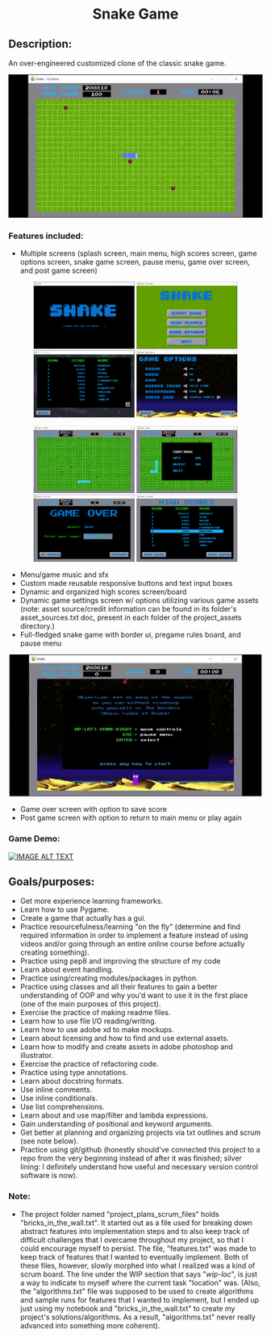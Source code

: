 <h1 align='center'>Snake Game</h1>


<h2>Description:</h2>

An over-engineered customized clone of the classic snake game.

<p align="center">
<img src="screenshots_and_gifs/snake_game_screen_playing_game_demonstration.gif" />
</p>


<h3>Features included:</h3>

- Multiple screens (splash screen, main menu, high scores screen, game options screen, snake game screen, pause menu, 
game over screen, and post game screen)

<p align="center">
  <img src="screenshots_and_gifs/splash_screen.PNG" width="200" />
  <img src="screenshots_and_gifs/main_menu_screen.PNG" width="200" /> 
  <img src="screenshots_and_gifs/high_scores_screen.PNG" width="200" />
  <img src="screenshots_and_gifs/game_options_screen.PNG" width="200" />
</p>

<p align="center">
  <img src="screenshots_and_gifs/snake_game_screen.PNG" width="200" />
  <img src="screenshots_and_gifs/pause_menu_screen.PNG" width="200" /> 
  <img src="screenshots_and_gifs/game_over_screen.PNG" width="200" />
  <img src="screenshots_and_gifs/post_game_screen_scoreboard.PNG" width="200" />
</p>

- Menu/game music and sfx
- Custom made reusable responsive buttons and text input boxes
- Dynamic and organized high scores screen/board
- Dynamic game settings screen w/ options utilizing various game assets (note: asset source/credit information can be 
found in its folder's asset_sources.txt doc, present in each folder of the project_assets directory.)
- Full-fledged snake game with border ui, pregame rules board, and pause menu

<p align="center">
<img src="screenshots_and_gifs/snake_game_screen_features.gif" width="500" />
</p>

- Game over screen with option to save score
- Post game screen with option to return to main menu or play again


<h3>Game Demo:</h3>

[![IMAGE ALT TEXT](http://img.youtube.com/vi/wnLGdalz9Tc/0.jpg)](http://www.youtube.com/watch?v=wnLGdalz9Tc "Over-Engineered Snake Project using Python and Pygame (Demo)")


<h2>Goals/purposes:</h2>

- Get more experience learning frameworks.
- Learn how to use Pygame.
- Create a game that actually has a gui.
- Practice resourcefulness/learning "on the fly" (determine and find required information in order to implement a 
feature instead of using videos and/or going through an entire online course before actually creating something).
- Practice using pep8 and improving the structure of my code
- Learn about event handling.
- Practice using/creating modules/packages in python.
- Practice using classes and all their features to gain a better understanding of OOP and why you'd want to use it in 
the first place (one of the main purposes of this project).
- Exercise the practice of making readme files.
- Learn how to use file I/O reading/writing.
- Learn how to use adobe xd to make mockups.
- Learn about licensing and how to find and use external assets.
- Learn how to modify and create assets in adobe photoshop and illustrator.
- Exercise the practice of refactoring code.
- Practice using type annotations.
- Learn about docstring formats.
- Use inline comments.
- Use inline conditionals.
- Use list comprehensions.
- Learn about and use map/filter and lambda expressions.
- Gain understanding of positional and keyword arguments.
- Get better at planning and organizing projects via txt outlines and scrum (see note below).
- Practice using git/github (honestly should've connected this project to a repo from the very beginning instead of 
after it was finished; silver lining: I definitely understand how useful and necessary version control software is now).


<h3>Note:</h3>

- The project folder named "project_plans_scrum_files" holds "bricks_in_the_wall.txt". It started out as a file used 
for breaking down abstract features into implementation steps and to also keep track of difficult challenges that I 
overcame throughout my project, so that I could encourage myself to persist. The file, "features.txt" was made to keep 
track of features that I wanted to eventually implement. Both of these files, however, slowly morphed into what I 
realized was a kind of scrum board. The line under the WIP section that says "_wip-loc_", is just a way to indicate to 
myself where the current task "location" was. (Also, the "algorithms.txt" file was supposed to be used to create 
algorithms and sample runs for features that I wanted to implement, but I ended up just using my notebook and 
"bricks_in_the_wall.txt" to create my project's solutions/algorithms. As a result, "algorithms.txt" never really 
advanced into something more coherent).
